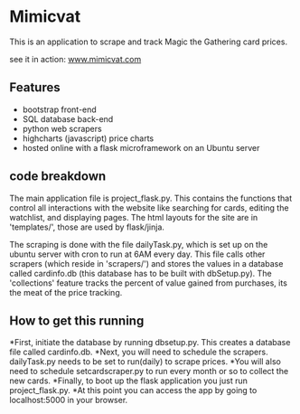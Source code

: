 # Mimicvat
This is an application to scrape and track Magic the Gathering card prices.

see it in action:
www.mimicvat.com

## Features
* bootstrap front-end
* SQL database back-end
* python web scrapers
* highcharts (javascript) price charts
* hosted online with a flask microframework on an Ubuntu server


## code breakdown
The main application file is project_flask.py. This contains the functions that control all interactions with the website like searching for cards, editing the watchlist, and displaying pages.
The html layouts for the site are in 'templates/', those are used by flask/jinja. 

The scraping is done with the file dailyTask.py, which is set up on the ubuntu server with cron to run at 6AM every day. This file calls other scrapers (which reside in 'scrapers/') and stores the values in a database called cardinfo.db (this database has to be built with dbSetup.py). The 'collections' feature tracks the percent of value gained from purchases, its the meat of the price tracking.

## How to get this running
*First, initiate the database by running dbsetup.py. This creates a database file called cardinfo.db.
*Next, you will need to schedule the scrapers. dailyTask.py needs to be set to run(daily) to scrape prices.
*You will also need to schedule setcardscraper.py to run every month or so to collect the new cards.
*Finally, to boot up the flask application you just run project_flask.py.
*At this point you can access the app by going to localhost:5000 in your browser.
